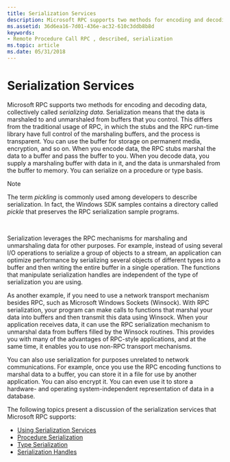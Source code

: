 ```yaml
---
title: Serialization Services
description: Microsoft RPC supports two methods for encoding and decoding data, collectively called serializing data.
ms.assetid: 36d6ea16-7d01-436e-ac32-610c3ddb8b8d
keywords:
- Remote Procedure Call RPC , described, serialization
ms.topic: article
ms.date: 05/31/2018
---
```


# Serialization Services

Microsoft RPC supports two methods for encoding and decoding data, collectively called *serializing data*. Serialization means that the data is marshaled to and unmarshaled from buffers that you control. This differs from the traditional usage of RPC, in which the stubs and the RPC run-time library have full control of the marshaling buffers, and the process is transparent. You can use the buffer for storage on permanent media, encryption, and so on. When you encode data, the RPC stubs marshal the data to a buffer and pass the buffer to you. When you decode data, you supply a marshaling buffer with data in it, and the data is unmarshaled from the buffer to memory. You can serialize on a procedure or type basis.

> [!Note]  
> The term *pickling* is commonly used among developers to describe serialization. In fact, the Windows SDK samples contains a directory called *pickle* that preserves the RPC serialization sample programs.

 

Serialization leverages the RPC mechanisms for marshaling and unmarshaling data for other purposes. For example, instead of using several I/O operations to serialize a group of objects to a stream, an application can optimize performance by serializing several objects of different types into a buffer and then writing the entire buffer in a single operation. The functions that manipulate serialization handles are independent of the type of serialization you are using.

As another example, if you need to use a network transport mechanism besides RPC, such as Microsoft Windows Sockets (Winsock). With RPC serialization, your program can make calls to functions that marshal your data into buffers and then transmit this data using Winsock. When your application receives data, it can use the RPC serialization mechanism to unmarshal data from buffers filled by the Winsock routines. This provides you with many of the advantages of RPC-style applications, and at the same time, it enables you to use non-RPC transport mechanisms.

You can also use serialization for purposes unrelated to network communications. For example, once you use the RPC encoding functions to marshal data to a buffer, you can store it in a file for use by another application. You can also encrypt it. You can even use it to store a hardware- and operating system-independent representation of data in a database.

The following topics present a discussion of the serialization services that Microsoft RPC supports:

-   [Using Serialization Services](using-serialization-services.md)
-   [Procedure Serialization](procedure-serialization.md)
-   [Type Serialization](type-serialization.md)
-   [Serialization Handles](serialization-handles.md)

 

 




